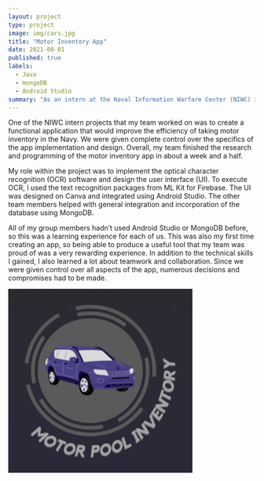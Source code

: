 ```yaml
---
layout: project
type: project
image: img/cars.jpg
title: "Motor Inventory App"
date: 2021-08-01
published: true
labels:
  - Java
  - mongoDB
  - Android Studio
summary: "As an intern at the Naval Information Warfare Center (NIWC) in Summer 2021, my team developed an Android app to provide an efficient method for taking motor inventory."
---
```


One of the NIWC intern projects that my team worked on was to create a functional application that would improve the efficiency of taking motor inventory in the Navy. We were given complete control over the specifics of the app implementation and design. Overall, my team finished the research and programming of the motor inventory app in about a week and a half.

My role within the project was to implement the optical character recognition (OCR) software and design the user interface (UI). To execute OCR, I used the text recognition packages from ML Kit for Firebase. The UI was designed on Canva and integrated using Android Studio. The other team members helped with general integration and incorporation of the database using MongoDB.

All of my group members hadn’t used Android Studio or MongoDB before, so this was a learning experience for each of us. This was also my first time creating an app, so being able to produce a useful tool that my team was proud of was a very rewarding experience. In addition to the technical skills I gained, I also learned a lot about teamwork and collaboration. Since we were given control over all aspects of the app, numerous decisions and compromises had to be made.

<div class="text-center p-4">
  <img width="375px" src="../img/inventory.jpg" class="img-thumbnail" >
</div>
